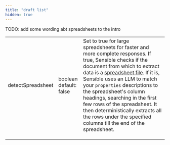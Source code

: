 ```yaml
---
title: "draft list"
hidden: true
---
```


TODO: add some wording abt spreadsheets to the intro

|                   |                            |                                                              |
| ----------------- | -------------------------- | ------------------------------------------------------------ |
| detectSpreadsheet | boolean<br/>default: false | Set to true for large spreadsheets for faster and more complete responses. If true, Sensible checks if the document from which to extract data is a [spreadsheet file](doc:file-types).  If it is, Sensible uses an LLM to match your `properties` descriptions to the spreadsheet's column headings, searching in the first few rows of the spreadsheet. It then deterministically extracts all the rows under the specified columns till the end of the spreadsheet. |
|                   |                            |                                                              |
|                   |                            |                                                              |
|                   |                            |                                                              |

